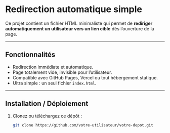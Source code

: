 # Redirection automatique simple

Ce projet contient un fichier HTML minimaliste qui permet de **rediriger automatiquement un utilisateur vers un lien cible** dès l’ouverture de la page.

---

## Fonctionnalités

- Redirection immédiate et automatique.  
- Page totalement vide, invisible pour l’utilisateur.  
- Compatible avec GitHub Pages, Vercel ou tout hébergement statique.  
- Ultra simple : un seul fichier `index.html`.

---

## Installation / Déploiement

1. Clonez ou téléchargez ce dépôt :  
   ```bash
   git clone https://github.com/votre-utilisateur/votre-depot.git
